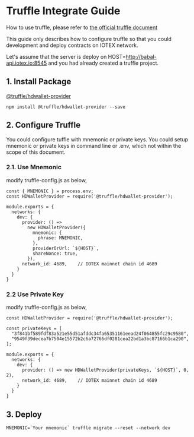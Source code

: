 # Truffle Integrate Guide

How to use truffle, please refer to [the official truffle document](https://www.trufflesuite.com/docs/truffle)

This guide only describes how to configure truffle so that you could development and deploy contracts on IOTEX network.

Let's assume that the server is deploy on HOST=http://babal-api.iotex.io:8545 and you had already created a truffle project.

## 1. Install Package
[@truffle/hdwallet-provider](https://www.npmjs.com/package/@truffle/hdwallet-provider)
```
npm install @truffle/hdwallet-provider --save
```

## 2. Configure Truffle

You could configure tuffle with mnemonic or private keys.
You could setup mnemonic or private keys in command line or .env, which not within the scope of this document.

### 2.1. Use Mnemonic
modify truffle-config.js as below,
```
const { MNEMONIC } = process.env;
const HDWalletProvider = require('@truffle/hdwallet-provider');

module.exports = {
  networks: {
    dev: {
      provider: () =>
        new HDWalletProvider({
          mnemonic: {
            phrase: MNEMONIC,
          },
          providerOrUrl: `${HOST}`,
          shareNonce: true,
        }),
      network_id: 4689,    // IOTEX mainnet chain id 4689
    }
  }
}
```

### 2.2 Use Private Key
modify truffle-config.js as below,
```
const HDWalletProvider = require('@truffle/hdwallet-provider');

const privateKeys = [
  "3f841bf589fdf83a521e55d51afddc34fa65351161eead24f064855fc29c9580",
  "9549f39decea7b7504e15572b2c6a72766df0281cea22bd1a3bc87166b1ca290",
];

module.exports = {
  networks: {
    dev: {
      provider: () => new HDWalletProvider(privateKeys, `${HOST}`, 0, 2),
      network_id: 4689,    // IOTEX mainnet chain id 4689
    }
  }
}
```

## 3. Deploy
```
MNEMONIC=`Your mnemonic` truffle migrate --reset --network dev
```